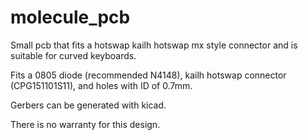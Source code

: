 # molecule_pcb
Small pcb that fits a hotswap kailh hotswap mx style connector and is suitable for curved keyboards.

Fits a 0805 diode (recommended N4148), kailh hotswap connector (CPG151101S11), and holes with ID of 0.7mm.

Gerbers can be generated with kicad.

There is no warranty for this design.
